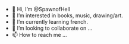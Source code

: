 - 👋 Hi, I’m @SpawnofHell
- 👀 I’m interested in books, music, drawing/art.
- 🌱 I’m currently learning french.
- 💞️ I’m looking to collaborate on ...
- 📫 How to reach me ...

<!---
SpawnofHell/SpawnofHell is a ✨ special ✨ repository because its `README.md` (this file) appears on your GitHub profile.
You can click the Preview link to take a look at your changes.
--->
